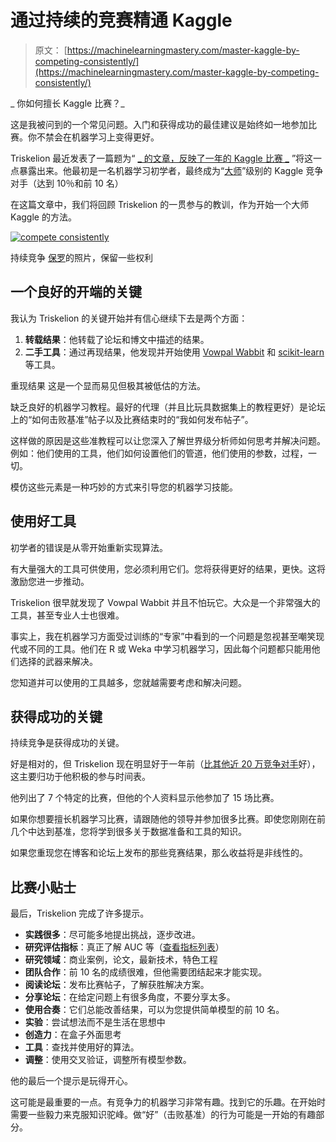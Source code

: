 # 通过持续的竞赛精通 Kaggle

> 原文： [https://machinelearningmastery.com/master-kaggle-by-competing-consistently/](https://machinelearningmastery.com/master-kaggle-by-competing-consistently/)

_ 你如何擅长 Kaggle 比赛？_

这是我被问到的一个常见问题。入门和获得成功的最佳建议是始终如一地参加比赛。你不禁会在机器学习上变得更好。

Triskelion 最近发表了一篇题为“ [_ 的文章，反映了一年的 Kaggle 比赛 _](http://mlwave.com/reflecting-back-on-one-year-of-kaggle-contests/) ”将这一点暴露出来。他最初是一名机器学习初学者，最终成为“[大师](https://www.kaggle.com/users/114978/triskelion)”级别的 Kaggle 竞争对手（达到 10％和前 10 名）

在这篇文章中，我们将回顾 Triskelion 的一贯参与的教训，作为开始一个大师 Kaggle 的方法。

[![compete consistently](img/1a7d77afe783adda3daed21af5377e31.jpg)](https://3qeqpr26caki16dnhd19sv6by6v-wpengine.netdna-ssl.com/wp-content/uploads/2014/08/compete-consistently.jpg)

持续竞争
[保罗](https://www.flickr.com/photos/vegaseddie/3309218023)的照片，保留一些权利

## 一个良好的开端的关键

我认为 Triskelion 的关键开始并有信心继续下去是两个方面：

1.  **转载结果**：他转载了论坛和博文中描述的结果。
2.  **二手工具**：通过再现结果，他发现并开始使用 [Vowpal Wabbit](http://hunch.net/~vw/) 和 [scikit-learn](http://machinelearningmastery.com/a-gentle-introduction-to-scikit-learn-a-python-machine-learning-library/ "A Gentle Introduction to Scikit-Learn: A Python Machine Learning Library") 等工具。

重现结果
这是一个显而易见但极其被低估的方法。

缺乏良好的机器学习教程。最好的代理（并且比玩具数据集上的教程更好）是论坛上的“如何击败基准”帖子以及比赛结束时的“我如何发布帖子”。

这样做的原因是这些准教程可以让您深入了解世界级分析师如何思考并解决问题。例如：他们使用的工具，他们如何设置他们的管道，他们使用的参数，过程，一切。

模仿这些元素是一种巧妙的方式来引导您的机器学习技能。

## 使用好工具

初学者的错误是从零开始重新实现算法。

有大量强大的工具可供使用，您必须利用它们。您将获得更好的结果，更快。这将激励您进一步推动。

Triskelion 很早就发现了 Vowpal Wabbit 并且不怕玩它。大众是一个非常强大的工具，甚至专业人士也很难。

事实上，我在机器学习方面受过训练的“专家”中看到的一个问题是忽视甚至嘲笑现代或不同的工具。他们在 R 或 Weka 中学习机器学习，因此每个问题都只能用他们选择的武器来解决。

您知道并可以使用的工具越多，您就越需要考虑和解决问题。

## 获得成功的关键

持续竞争是获得成功的关键。

好是相对的，但 Triskelion 现在明显好于一年前（[比其他近 20 万竞争对手](https://www.kaggle.com/users/114978/triskelion)好），这主要归功于他积极的参与时间表。

他列出了 7 个特定的比赛，但他的个人资料显示他参加了 15 场比赛。

如果你想要擅长机器学习比赛，请跟随他的领导并参加很多比赛。即使您刚刚在前几个中达到基准，您将学到很多关于数据准备和工具的知识。

如果您重现您在博客和论坛上发布的那些竞赛结果，那么收益将是非线性的。

## 比赛小贴士

最后，Triskelion 完成了许多提示。

*   **实践很多**：尽可能多地提出挑战，逐步改进。
*   **研究评估指标**：真正了解 AUC 等（[查看指标列表](https://www.Kaggle.com/wiki/Metrics)）
*   **研究领域**：商业案例，论文，最新技术，特色工程
*   **团队合作**：前 10 名的成绩很难，但他需要团结起来才能实现。
*   **阅读论坛**：发布比赛帖子，了解获胜解决方案。
*   **分享论坛**：在给定问题上有很多角度，不要分享太多。
*   **使用合奏**：它们总能改善结果，可以为您提供简单模型的前 10 名。
*   **实验**：尝试想法而不是生活在思想中
*   **创造力**：在盒子外面思考
*   **工具**：查找并使用好的算法。
*   **调整**：使用交叉验证，调整所有模型参数。

他的最后一个提示是玩得开心。

这可能是最重要的一点。有竞争力的机器学习非常有趣。找到它的乐趣。在开始时需要一些毅力来克服知识驼峰。做“好”（击败基准）的行为可能是一开始的有趣部分。